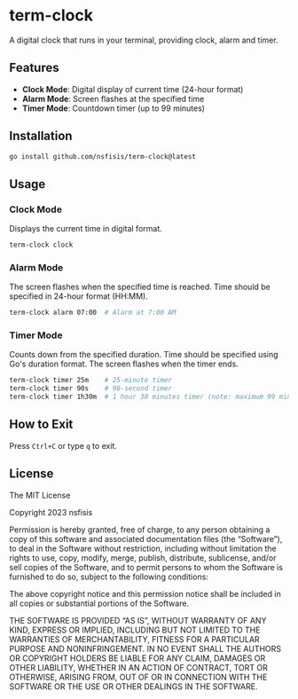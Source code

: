# term-clock

A digital clock that runs in your terminal, providing clock, alarm and timer.

## Features

- **Clock Mode**: Digital display of current time (24-hour format)
- **Alarm Mode**: Screen flashes at the specified time
- **Timer Mode**: Countdown timer (up to 99 minutes)

## Installation

```bash
go install github.com/nsfisis/term-clock@latest
```

## Usage

### Clock Mode

Displays the current time in digital format.

```bash
term-clock clock
```

### Alarm Mode

The screen flashes when the specified time is reached. Time should be specified in 24-hour format (HH:MM).

```bash
term-clock alarm 07:00  # Alarm at 7:00 AM
```

### Timer Mode

Counts down from the specified duration. Time should be specified using Go's duration format.
The screen flashes when the timer ends.

```bash
term-clock timer 25m    # 25-minute timer
term-clock timer 90s    # 90-second timer
term-clock timer 1h30m  # 1 hour 30 minutes timer (note: maximum 99 minutes)
```

## How to Exit

Press `Ctrl+C` or type `q` to exit.

## License

The MIT License

Copyright 2023 nsfisis

Permission is hereby granted, free of charge, to any person obtaining a copy of this software and associated documentation files (the “Software”), to deal in the Software without restriction, including without limitation the rights to use, copy, modify, merge, publish, distribute, sublicense, and/or sell copies of the Software, and to permit persons to whom the Software is furnished to do so, subject to the following conditions:

The above copyright notice and this permission notice shall be included in all copies or substantial portions of the Software.

THE SOFTWARE IS PROVIDED “AS IS”, WITHOUT WARRANTY OF ANY KIND, EXPRESS OR IMPLIED, INCLUDING BUT NOT LIMITED TO THE WARRANTIES OF MERCHANTABILITY, FITNESS FOR A PARTICULAR PURPOSE AND NONINFRINGEMENT. IN NO EVENT SHALL THE AUTHORS OR COPYRIGHT HOLDERS BE LIABLE FOR ANY CLAIM, DAMAGES OR OTHER LIABILITY, WHETHER IN AN ACTION OF CONTRACT, TORT OR OTHERWISE, ARISING FROM, OUT OF OR IN CONNECTION WITH THE SOFTWARE OR THE USE OR OTHER DEALINGS IN THE SOFTWARE.
